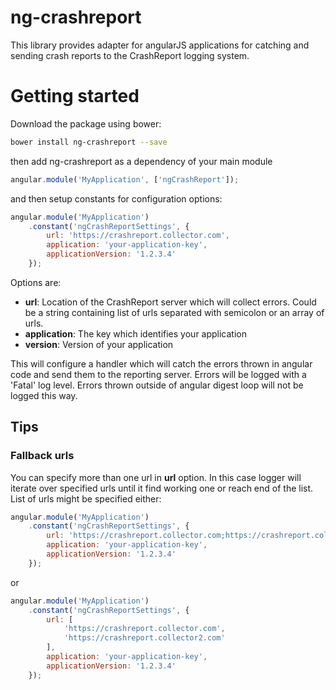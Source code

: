 # ng-crashreport
This library provides adapter for angularJS applications for catching and sending crash reports to the CrashReport logging system.

# Getting started
Download the package using bower:
```bash
bower install ng-crashreport --save
```
then add ng-crashreport as a dependency of your main module
```js
angular.module('MyApplication', ['ngCrashReport']);
```
and then setup constants for configuration options:
```js
angular.module('MyApplication')
    .constant('ngCrashReportSettings', {
		url: 'https://crashreport.collector.com',
		application: 'your-application-key',
		applicationVersion: '1.2.3.4'
	});
```
Options are:
* **url**: Location of the CrashReport server which will collect errors. Could be a string containing list of urls separated with semicolon or an array of urls.
* **application**: The key which identifies your application
* **version**: Version of your application

This will configure a handler which will catch the errors thrown in angular code and send them to the reporting server. Errors will be logged with a 'Fatal' log level.
Errors thrown outside of angular digest loop will not be logged this way.

## Tips
### Fallback urls
You can specify more than one url in **url** option. In this case logger will iterate over specified urls until it find working one or reach end of the list.
List of urls might be specified either:
```js
angular.module('MyApplication')
    .constant('ngCrashReportSettings', {
		url: 'https://crashreport.collector.com;https://crashreport.collector2.com',
		application: 'your-application-key',
		applicationVersion: '1.2.3.4'
	});
```
or
```js
angular.module('MyApplication')
    .constant('ngCrashReportSettings', {
		url: [
		    'https://crashreport.collector.com', 
		    'https://crashreport.collector2.com'
	    ],
		application: 'your-application-key',
		applicationVersion: '1.2.3.4'
	});
```